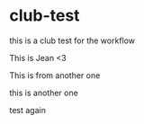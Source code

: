 # club-test
this is a club test for the workflow

This is Jean <3

This is from another one

this is another one


test again

